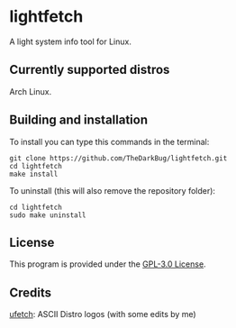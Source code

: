 # lightfetch

A light system info tool for Linux.

## Currently supported distros

Arch Linux.

## Building and installation

To install you can type this commands in the terminal:

```shell
git clone https://github.com/TheDarkBug/lightfetch.git
cd lightfetch
make install
```

To uninstall (this will also remove the repository folder):

```shell
cd lightfetch
sudo make uninstall
```

## License

This program is provided under the [GPL-3.0 License](https://github.com/TheDarkBug/LICENSE).

## Credits

[ufetch](https://gitlab.com/jschx/ufetch/): ASCII Distro logos (with some edits by me)

